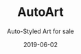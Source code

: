 ---
title: AutoArt
date: 2019-06-02
endDate: 2019-06-14
subtitle: Auto-Styled Art for sale 
excerpt: Neural Style Transfered Art, automatically applied to merchandise for sale.

img: autoart.png
thumbnail: autoart.png

tags: ["python", "keras", "machine-learning", "neural-networks", "neural-style-transfer"]
---